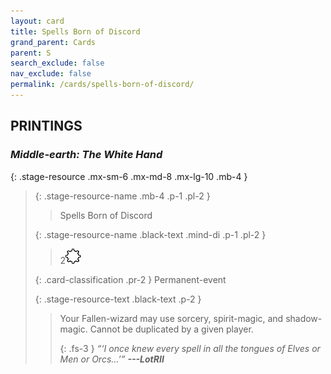 ```yaml
---
layout: card
title: Spells Born of Discord
grand_parent: Cards
parent: S
search_exclude: false
nav_exclude: false
permalink: /cards/spells-born-of-discord/
---
```


## PRINTINGS


### _Middle-earth: The White Hand_

{: .stage-resource .mx-sm-6 .mx-md-8 .mx-lg-10 .mb-4 }
> {: .stage-resource-name .mb-4 .p-1 .pl-2 }
> > <div class="card-mp"></div>
> > <div class="card-name">Spells Born of Discord</div>
>
> {: .stage-resource-name .black-text .mind-di .p-1 .pl-2 }
> > 2![](/assets/images/stage-point.svg)
>
> {: .card-classification .pr-2 }
> Permanent-event
>
> {: .stage-resource-text .black-text .p-2 }
> > Your Fallen-wizard may use sorcery, spirit-magic, and shadow-magic. Cannot be duplicated by a given player.   
> > 
> > {: .fs-3 } 
> > _“‘I once knew every spell in all the tongues of Elves or Men or Orcs...’”_ ***---&#65279;LotRII*** 
> 
